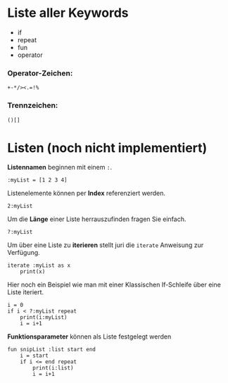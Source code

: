 # Liste aller Keywords

* if
* repeat
* fun
* operator

### Operator-Zeichen:
```
+-*/><.=!%
```

### Trennzeichen:
```
()[]
```


# Listen (noch nicht implementiert)
**Listennamen** beginnen mit einem ```:```.

```
:myList = [1 2 3 4]
```

Listenelemente können per **Index** referenziert werden.
```
2:myList
```

Um die **Länge** einer Liste herrauszufinden fragen Sie einfach.
```
?:myList
```

Um über eine Liste zu **iterieren** stellt juri die ```iterate``` Anweisung zur Verfügung.
```
iterate :myList as x
    print(x)
```

Hier noch ein Beispiel wie man mit einer Klassischen If-Schleife über eine Liste iteriert.
```
i = 0
if i < ?:myList repeat
    print(i:myList)
    i = i+1
```

**Funktionsparameter** können als Liste festgelegt werden
```
fun snipList :list start end
    i = start
    if i <= end repeat
        print(i:list)
        i = i+1
```

